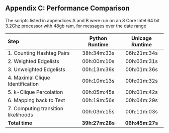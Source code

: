 
## Appendix C: Performance Comparison

The scripts listed in appendices A and B were run on an 8 Core Intel 64 bit 3.2Ghz processor with 48gb ram, for messages over the date range  

Step                                | Python Runtime | Unicage Runtime
:---------------------------------- | :------------: | :-------------:
1. Counting Hashtag Pairs           |  38h:34m:33s   | 06h:21m:34s
2. Weighted Edgelists               |  00h:00m:10s   | 00h:03m:31s
3. Unweighted Edgelists             |  00h:13m:36s   | 00h:01m:36s
4. Maximal Clique Identification    |  00h:10m:13s   | 00h:01m:32s
5. k-Clique Percolation             |  00h:05m:45s   | 00h:01m:42s
6. Mapping back to Text             |  00h:19m:56s   | 00h:04m:29s
7. Computing transition likelihoods |  00h:03m:15s   | 00h:11m:03s
**Total time**                      | **39h:27m:28s** | **06h:45m:27s**
